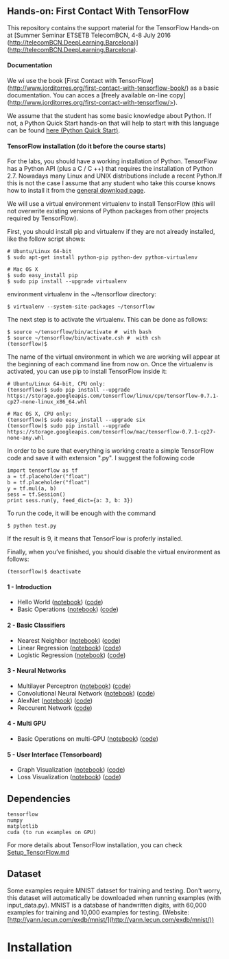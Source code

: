 
## Hands-on: First Contact With TensorFlow
This repository contains the support material for the TensorFlow Hands-on at [Summer Seminar ETSETB TelecomBCN, 4-8 July 2016 (http://telecomBCN.DeepLearning.Barcelona)] (http://telecomBCN.DeepLearning.Barcelona).



#### Documentation

We wi use the book [First Contact with TensorFlow] (http://www.jorditorres.org/first-contact-with-tensorflow-book/) 
as a basic documentation. You can acces a [freely available on-line copy] (http://www.jorditorres.org/first-contact-with-tensorflow/>).

We assume that the student has some basic knowledge about Python. If not, a Python Quick Start hands-on that will help to start with this language can be found [here (Python Quick Start)](http://www.jorditorres.org/teaching-activity/hands-on-1-python-quick-start/).


#### TensorFlow installation (do it before the course starts)
For the labs, you should have a working installation of Python. TensorFlow has a Python API (plus a C / C ++) that requires the installation of Python 2.7. Nowadays many Linux and UNIX distributions include a recent Python.If this is not the case I assume that any student who take this course knows how to install it from the [general download page]( https://www.python.org/downloads/). 

We will use a virtual environment virtualenv to install TensorFlow (this will not overwrite existing versions of Python packages from other projects required by TensorFlow).

First, you should install pip and virtualenv if they are not already installed, like the follow script shows:
```
# Ubuntu/Linux 64-bit
$ sudo apt-get install python-pip python-dev python-virtualenv 

# Mac OS X 
$ sudo easy_install pip
$ sudo pip install --upgrade virtualenv
```
environment virtualenv in the ~/tensorflow directory:

```
$ virtualenv --system-site-packages ~/tensorflow
```

The next step is to activate the virtualenv. This can be done as follows:

```
$ source ~/tensorflow/bin/activate #  with bash 
$ source ~/tensorflow/bin/activate.csh #  with csh
(tensorflow)$
```
The name of the virtual environment in which we are working will appear at the beginning of each command line from now on. Once the virtualenv is activated, you can use pip to install TensorFlow inside it:

```
# Ubuntu/Linux 64-bit, CPU only:
(tensorflow)$ sudo pip install --upgrade https://storage.googleapis.com/tensorflow/linux/cpu/tensorflow-0.7.1-cp27-none-linux_x86_64.whl 

# Mac OS X, CPU only:
(tensorflow)$ sudo easy_install --upgrade six
(tensorflow)$ sudo pip install --upgrade https://storage.googleapis.com/tensorflow/mac/tensorflow-0.7.1-cp27-none-any.whl
```
In order to be sure that everything is working create a simple TensorFlow code and save it with extension ".py". I suggest the following code

```
import tensorflow as tf
a = tf.placeholder("float")
b = tf.placeholder("float")
y = tf.mul(a, b)
sess = tf.Session()
print sess.run(y, feed_dict={a: 3, b: 3})
```
To run the code, it will be enough with the command 

```
$ python test.py
```
If the result is 9, it means that TensorFlow is proferly installed.

Finally, when you’ve finished, you should disable the virtual environment as follows:

```
(tensorflow)$ deactivate
```

#### 1 - Introduction
- Hello World ([notebook](https://github.com/aymericdamien/TensorFlow-Examples/blob/master/notebooks/1%20-%20Introduction/helloworld.ipynb)) ([code](https://github.com/aymericdamien/TensorFlow-Examples/blob/master/examples/1%20-%20Introduction/helloworld.py))
- Basic Operations ([notebook](https://github.com/aymericdamien/TensorFlow-Examples/blob/master/notebooks/1%20-%20Introduction/basic_operations.ipynb)) ([code](https://github.com/aymericdamien/TensorFlow-Examples/blob/master/examples/1%20-%20Introduction/basic_operations.py))

#### 2 - Basic Classifiers
- Nearest Neighbor ([notebook](https://github.com/aymericdamien/TensorFlow-Examples/blob/master/notebooks/2%20-%20Basic%20Classifiers/nearest_neighbor.ipynb)) ([code](https://github.com/aymericdamien/TensorFlow-Examples/blob/master/examples/2%20-%20Basic%20Classifiers/nearest_neighbor.py))
- Linear Regression ([notebook](https://github.com/aymericdamien/TensorFlow-Examples/blob/master/notebooks/2%20-%20Basic%20Classifiers/linear_regression.ipynb)) ([code](https://github.com/aymericdamien/TensorFlow-Examples/blob/master/examples/2%20-%20Basic%20Classifiers/linear_regression.py))
- Logistic Regression ([notebook](https://github.com/aymericdamien/TensorFlow-Examples/blob/master/notebooks/2%20-%20Basic%20Classifiers/logistic_regression.ipynb)) ([code](https://github.com/aymericdamien/TensorFlow-Examples/blob/master/examples/2%20-%20Basic%20Classifiers/logistic_regression.py))

#### 3 - Neural Networks
- Multilayer Perceptron ([notebook](https://github.com/aymericdamien/TensorFlow-Examples/blob/master/notebooks/3%20-%20Neural%20Networks/multilayer_perceptron.ipynb)) ([code](https://github.com/aymericdamien/TensorFlow-Examples/blob/master/examples/3%20-%20Neural%20Networks/multilayer_perceptron.py))
- Convolutional Neural Network ([notebook](https://github.com/aymericdamien/TensorFlow-Examples/blob/master/notebooks/3%20-%20Neural%20Networks/convolutional_network.ipynb)) ([code](https://github.com/aymericdamien/TensorFlow-Examples/blob/master/examples/3%20-%20Neural%20Networks/convolutional_network.py))
- AlexNet ([notebook](https://github.com/aymericdamien/TensorFlow-Examples/blob/master/notebooks/3%20-%20Neural%20Networks/alexnet.ipynb)) ([code](https://github.com/aymericdamien/TensorFlow-Examples/blob/master/examples/3%20-%20Neural%20Networks/alexnet.py))
- Reccurent Network ([code](https://github.com/aymericdamien/TensorFlow-Examples/blob/master/examples/3%20-%20Neural%20Networks/recurrent_network.py))

#### 4 - Multi GPU
- Basic Operations on multi-GPU ([notebook](https://github.com/aymericdamien/TensorFlow-Examples/blob/master/notebooks/4%20-%20Multi%20GPU/multigpu_basics.ipynb)) ([code](https://github.com/aymericdamien/TensorFlow-Examples/blob/master/examples/4%20-%20Multi%20GPU/multigpu_basics.py))

#### 5 - User Interface (Tensorboard)
- Graph Visualization ([notebook](https://github.com/aymericdamien/TensorFlow-Examples/blob/master/notebooks/5%20-%20User%20Interface/graph_visualization.ipynb)) ([code](https://github.com/aymericdamien/TensorFlow-Examples/blob/master/examples/5%20-%20User%20Interface/graph_visualization.py))
- Loss Visualization ([notebook](https://github.com/aymericdamien/TensorFlow-Examples/blob/master/notebooks/5%20-%20User%20Interface/loss_visualization.ipynb)) ([code](https://github.com/aymericdamien/TensorFlow-Examples/blob/master/examples/5%20-%20User%20Interface/loss_visualization.py))

## Dependencies
```
tensorflow
numpy
matplotlib
cuda (to run examples on GPU)
```
For more details about TensorFlow installation, you can check [Setup_TensorFlow.md](https://github.com/aymericdamien/TensorFlow-Examples/blob/master/Setup_TensorFlow.md)

## Dataset
Some examples require MNIST dataset for training and testing. Don't worry, this dataset will automatically be downloaded when running examples (with input_data.py).
MNIST is a database of handwritten digits, with 60,000 examples for training and 10,000 examples for testing. (Website: [http://yann.lecun.com/exdb/mnist/](http://yann.lecun.com/exdb/mnist/))











Installation
============
